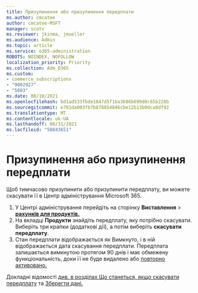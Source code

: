 ```yaml
---
title: Призупинення або призупинення передплати
ms.author: cmcatee
author: cmcatee-MSFT
manager: scotv
ms.reviewer: jkinma, jmueller
ms.audience: Admin
ms.topic: article
ms.service: o365-administration
ROBOTS: NOINDEX, NOFOLLOW
localization_priority: Priority
ms.collection: Adm_O365
ms.custom:
- commerce_subscriptions
- "9002927"
- "5603"
ms.date: 08/10/2021
ms.openlocfilehash: bd1ad533fbde1847d5f1ba3686b699d0c65b228b
ms.sourcegitcommit: e781da003fb7b878854846cbe12b13b9dca8df92
ms.translationtype: MT
ms.contentlocale: uk-UA
ms.lasthandoff: 08/31/2021
ms.locfileid: "58843651"
---
```

# <a name="suspend-or-pause-a-subscription"></a>Призупинення або призупинення передплати

Щоб тимчасово призупинити або призупинити передплату, ви можете скасувати її в Центр адміністрування Microsoft 365.

1. У Центрі адміністрування перейдіть на сторінку **Виставлення**  >  **[рахунків для продуктів.](https://go.microsoft.com/fwlink/p/?linkid=842054)**
2. На вкладці **Продукти** знайдіть передплату, яку потрібно скасувати. Виберіть три крапки (додаткові дії), а потім виберіть **скасувати передплату**.
3. Стан передплати відображається  як Вимкнуто, і в ній відображається дата скасування передплати. Передплата залишається вимкнутою протягом 90 днів і має обмежену функціональність, доки її не буде видалено або [повторно активовано.](https://docs.microsoft.com/microsoft-365/commerce/subscriptions/reactivate-your-subscription)

Докладні відомості [див. в розділах Що станеться, якщо скасувати передплату](https://docs.microsoft.com/microsoft-365/commerce/subscriptions/cancel-your-subscription#what-happens-when-you-cancel-a-subscription) та [Зберегти дані.](https://docs.microsoft.com/microsoft-365/commerce/subscriptions/cancel-your-subscription#save-your-data)
